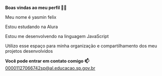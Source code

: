 **Boas vindas ao meu perfil 💙💙**

Meu nome é yasmin felix

Estou estudando na Alura

Estou me desenvolvendo na linguagem JavaScript

Utilizo esse espaço para minha organização e compartilhamento dos meu projetos desenvolvidos

**Você pode entrar em contato comigo 📫**
00001127066742sp@al.educacao.sp.gov.br


